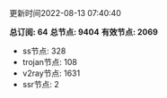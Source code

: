 更新时间2022-08-13 07:40:40

**总订阅: 64**
**总节点: 9404**
**有效节点: 2069**
- ss节点: 328
- trojan节点: 108
- v2ray节点: 1631
- ssr节点: 2
